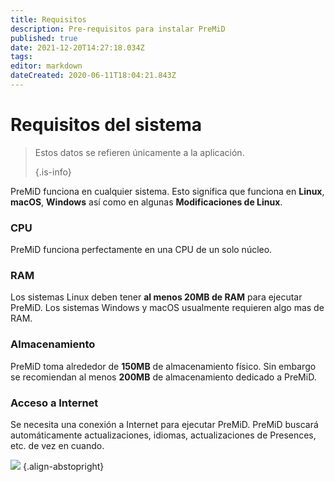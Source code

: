 ```yaml
---
title: Requisitos
description: Pre-requisitos para instalar PreMiD
published: true
date: 2021-12-20T14:27:18.034Z
tags:
editor: markdown
dateCreated: 2020-06-11T18:04:21.843Z
---
```


# Requisitos del sistema

> Estos datos se refieren únicamente a la aplicación.
>
> {.is-info}

PreMiD funciona en cualquier sistema. Esto significa que funciona en **Linux**, **macOS**, **Windows** así como en algunas **Modificaciones de Linux**.

### CPU
PreMiD funciona perfectamente en una CPU de un solo núcleo.

### RAM
Los sistemas Linux deben tener **al menos 20MB de RAM** para ejecutar PreMiD. Los sistemas Windows y macOS usualmente requieren algo mas de RAM.

### Almacenamiento
PreMiD toma alrededor de **150MB** de almacenamiento físico. Sin embargo se recomiendan al menos **200MB** de almacenamiento dedicado a PreMiD.

### Acceso a Internet
Se necesita una conexión a Internet para ejecutar PreMiD. PreMiD buscará automáticamente actualizaciones, idiomas, actualizaciones de Presences, etc. de vez en cuando.

![](https://a.icons8.com/ViUXyjOj/f4tFww/svg.svg) {.align-abstopright}
